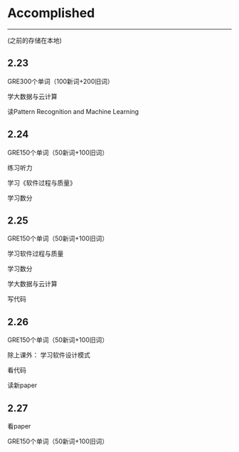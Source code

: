 # Accomplished
----------------
(之前的存储在本地)
## 2.23
GRE300个单词（100新词+200旧词）

学大数据与云计算

读Pattern Recognition and Machine Learning
## 2.24
GRE150个单词（50新词+100旧词）

练习听力

学习《软件过程与质量》

学习数分
## 2.25
GRE150个单词（50新词+100旧词）

学习软件过程与质量

学习数分

学大数据与云计算

写代码
## 2.26
GRE150个单词（50新词+100旧词）

除上课外：
学习软件设计模式

看代码

读新paper
## 2.27
看paper

GRE150个单词（50新词+100旧词）
